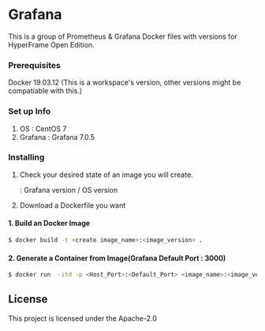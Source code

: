 # Grafana

This is a group of Prometheus & Grafana Docker files with versions for HyperFrame Open Edition.

### Prerequisites

Docker 19.03.12 (This is a workspace's version, other versions might be compatiable with this.)

### Set up Info
1) OS : CentOS 7
2) Grafana : Grafana 7.0.5

### Installing

1. Check your desired state of an image you will create.

    : Grafana version / OS version

2. Download a Dockerfile you want
#### 1. Build an Docker Image
```bash
$ docker build -t <create image_name>:<image_version> .
```
#### 2. Generate a Container from Image(Grafana Default Port : 3000)
```bash
$ docker run  -itd -p <Host_Port>:<Default_Port> <image_name>:<image_version> --name <container_name> --privileged -v /sys/fs/cgroup:/sys/fs/cgroup /usr/sbin/init
```

## License

This project is licensed under the Apache-2.0
